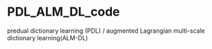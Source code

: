 # PDL_ALM_DL_code
predual dictionary learning (PDL) / augmented Lagrangian multi-scale dictionary learning(ALM-DL)
